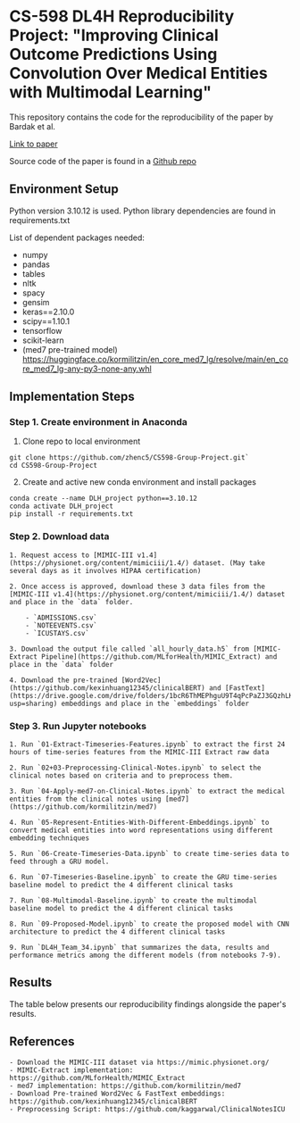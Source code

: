 # CS-598 DL4H Reproducibility Project: "Improving Clinical Outcome Predictions Using Convolution Over Medical Entities with Multimodal Learning"

This repository contains the code for the reproducibility of the paper by Bardak et al.

[Link to paper](https://arxiv.org/abs/2011.12349)

Source code of the paper is found in a [Github repo](https://github.com/tanlab/ConvolutionMedicalNer)

## Environment Setup

Python version 3.10.12 is used. Python library dependencies are found in requirements.txt

List of dependent packages needed:
  - numpy
  - pandas
  - tables
  - nltk
  - spacy
  - gensim
  - keras==2.10.0
  - scipy==1.10.1
  - tensorflow
  - scikit-learn
  - (med7 pre-trained model) https://huggingface.co/kormilitzin/en_core_med7_lg/resolve/main/en_core_med7_lg-any-py3-none-any.whl

## Implementation Steps

### Step 1. Create environment in Anaconda
    
1. Clone repo to local environment

```
git clone https://github.com/zhenc5/CS598-Group-Project.git`
cd CS598-Group-Project
```

2. Create and active new conda environment and install packages

```
conda create --name DLH_project python==3.10.12
conda activate DLH_project
pip install -r requirements.txt
```

### Step 2. Download data

    1. Request access to [MIMIC-III v1.4](https://physionet.org/content/mimiciii/1.4/) dataset. (May take several days as it involves HIPAA certification)

    2. Once access is approved, download these 3 data files from the [MIMIC-III v1.4](https://physionet.org/content/mimiciii/1.4/) dataset and place in the `data` folder.

        - `ADMISSIONS.csv`
        - `NOTEEVENTS.csv`
        - `ICUSTAYS.csv`

    3. Download the output file called `all_hourly_data.h5` from [MIMIC-Extract Pipeline](https://github.com/MLforHealth/MIMIC_Extract) and place in the `data` folder

    4. Download the pre-trained [Word2Vec](https://github.com/kexinhuang12345/clinicalBERT) and [FastText](https://drive.google.com/drive/folders/1bcR6ThMEPhguU9T4qPcPaZJ3GQzhLKlz?usp=sharing) embeddings and place in the `embeddings` folder

### Step 3. Run Jupyter notebooks

    1. Run `01-Extract-Timeseries-Features.ipynb` to extract the first 24 hours of time-series features from the MIMIC-III Extract raw data

    2. Run `02+03-Preprocessing-Clinical-Notes.ipynb` to select the clinical notes based on criteria and to preprocess them.

    3. Run `04-Apply-med7-on-Clinical-Notes.ipynb` to extract the medical entities from the clinical notes using [med7](https://github.com/kormilitzin/med7)

    4. Run `05-Represent-Entities-With-Different-Embeddings.ipynb` to convert medical entities into word representations using different embedding techniques

    5. Run `06-Create-Timeseries-Data.ipynb` to create time-series data to feed through a GRU model.

    6. Run `07-Timeseries-Baseline.ipynb` to create the GRU time-series baseline model to predict the 4 different clinical tasks

    7. Run `08-Multimodal-Baseline.ipynb` to create the multimodal baseline model to predict the 4 different clinical tasks

    8. Run `09-Proposed-Model.ipynb` to create the proposed model with CNN architecture to predict the 4 different clinical tasks

    9. Run `DL4H_Team_34.ipynb` that summarizes the data, results and performance metrics among the different models (from notebooks 7-9).

## Results

The table below presents our reproducibility findings alongside the paper's results.



## References
    - Download the MIMIC-III dataset via https://mimic.physionet.org/
    - MIMIC-Extract implementation: https://github.com/MLforHealth/MIMIC_Extract
    - med7 implementation: https://github.com/kormilitzin/med7
    - Download Pre-trained Word2Vec & FastText embeddings: https://github.com/kexinhuang12345/clinicalBERT
    - Preprocessing Script: https://github.com/kaggarwal/ClinicalNotesICU

